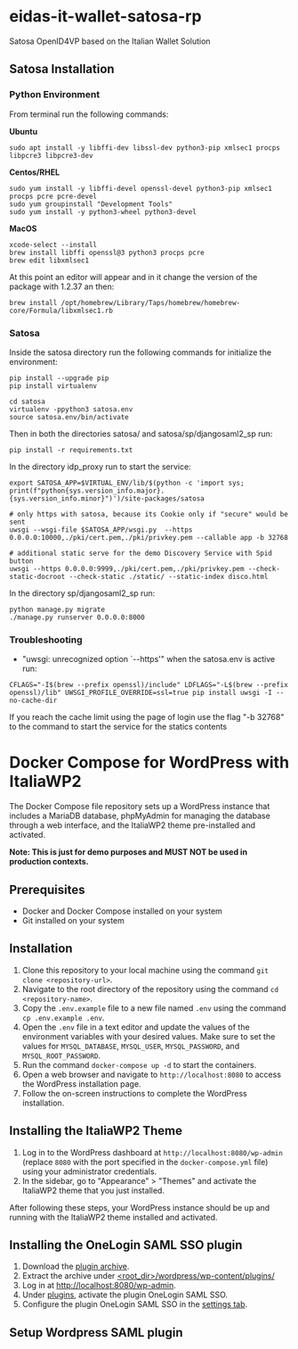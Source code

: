 # eidas-it-wallet-satosa-rp
Satosa OpenID4VP based on the Italian Wallet Solution

## Satosa Installation
### Python Environment
From terminal run the following commands:

<b>Ubuntu</b>
````
sudo apt install -y libffi-dev libssl-dev python3-pip xmlsec1 procps libpcre3 libpcre3-dev
````

<b>Centos/RHEL</b>
````
sudo yum install -y libffi-devel openssl-devel python3-pip xmlsec1 procps pcre pcre-devel
sudo yum groupinstall "Development Tools"
sudo yum install -y python3-wheel python3-devel
````

<b>MacOS</b>
````
xcode-select --install
brew install libffi openssl@3 python3 procps pcre
brew edit libxmlsec1
````

At this point an editor will appear and in it change the version of the package with 1.2.37 an then:

````
brew install /opt/homebrew/Library/Taps/homebrew/homebrew-core/Formula/libxmlsec1.rb
````

### Satosa
Inside the satosa directory run the following commands for initialize the environment:

````
pip install --upgrade pip
pip install virtualenv

cd satosa
virtualenv -ppython3 satosa.env
source satosa.env/bin/activate
````

Then in both the directories satosa/ and satosa/sp/djangosaml2_sp run:
````
pip install -r requirements.txt
````

In the directory idp_proxy run to start the service:
````
export SATOSA_APP=$VIRTUAL_ENV/lib/$(python -c 'import sys; print(f"python{sys.version_info.major}.{sys.version_info.minor}")')/site-packages/satosa

# only https with satosa, because its Cookie only if "secure" would be sent
uwsgi --wsgi-file $SATOSA_APP/wsgi.py  --https 0.0.0.0:10000,./pki/cert.pem,./pki/privkey.pem --callable app -b 32768

# additional static serve for the demo Discovery Service with Spid button
uwsgi --https 0.0.0.0:9999,./pki/cert.pem,./pki/privkey.pem --check-static-docroot --check-static ./static/ --static-index disco.html
````

In the directory sp/djangosaml2_sp run:
````
python manage.py migrate
./manage.py runserver 0.0.0.0:8000
````

### Troubleshooting
- "uwsgi: unrecognized option `--https'" when the satosa.env is active run:
````
CFLAGS="-I$(brew --prefix openssl)/include" LDFLAGS="-L$(brew --prefix openssl)/lib" UWSGI_PROFILE_OVERRIDE=ssl=true pip install uwsgi -I --no-cache-dir 
````

If you reach the cache limit using the page of login use the flag "-b 32768" to the command to start the service for the statics contents 

# Docker Compose for WordPress with ItaliaWP2

The Docker Compose file repository sets up a WordPress instance that includes a MariaDB database, phpMyAdmin for managing the database through a web interface, and the ItaliaWP2 theme pre-installed and activated.

**Note: This is just for demo purposes and MUST NOT be used in production contexts.**

## Prerequisites

- Docker and Docker Compose installed on your system
- Git installed on your system

## Installation

1. Clone this repository to your local machine using the command `git clone <repository-url>`.
2. Navigate to the root directory of the repository using the command `cd <repository-name>`.
3. Copy the `.env.example` file to a new file named `.env` using the command `cp .env.example .env`.
4. Open the `.env` file in a text editor and update the values of the environment variables with your desired values. Make sure to set the values for `MYSQL_DATABASE`, `MYSQL_USER`, `MYSQL_PASSWORD`, and `MYSQL_ROOT_PASSWORD`.
5. Run the command `docker-compose up -d` to start the containers.
6. Open a web browser and navigate to `http://localhost:8080` to access the WordPress installation page.
7. Follow the on-screen instructions to complete the WordPress installation.

## Installing the ItaliaWP2 Theme

1. Log in to the WordPress dashboard at `http://localhost:8080/wp-admin` (replace `8080` with the port specified in the `docker-compose.yml` file) using your administrator credentials.
2. In the sidebar, go to "Appearance" > "Themes" and activate the ItaliaWP2 theme that you just installed.

After following these steps, your WordPress instance should be up and running with the ItaliaWP2 theme installed and activated.

## Installing the OneLogin SAML SSO plugin

1. Download the [plugin archive](https://downloads.wordpress.org/plugin/onelogin-saml-sso.zip).
2. Extract the archive under [<root_dir>/wordpress/wp-content/plugins/](wordpress/wp-content/plugins/)
3. Log in at [http://localhost:8080/wp-admin](http://localhost:8080/wp-admin).
4. Under [plugins](http://localhost:8080/wp-admin/plugins.php), activate the plugin OneLogin SAML SSO.
5. Configure the plugin OneLogin SAML SSO in the [settings tab](http://localhost:8080/wp-admin/options-general.php?page=onelogin_saml_configuration).

## Setup Wordpress SAML plugin 
